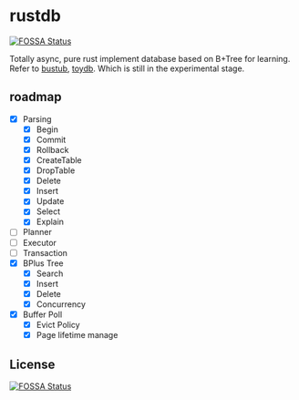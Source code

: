 # rustdb
[![FOSSA Status](https://app.fossa.com/api/projects/git%2Bgithub.com%2Fmisssonder%2Frustdb.svg?type=shield&issueType=license)](https://app.fossa.com/projects/git%2Bgithub.com%2Fmisssonder%2Frustdb?ref=badge_shield&issueType=license)

Totally async, pure rust implement database based on B+Tree for learning. Refer to [bustub](https://github.com/cmu-db/bustub), [toydb](https://github.com/erikgrinaker/toydb). Which is still in the experimental stage.
## roadmap
- [x] Parsing
  - [x] Begin
  - [x] Commit
  - [x] Rollback
  - [x] CreateTable
  - [x] DropTable
  - [x] Delete
  - [x] Insert
  - [x] Update
  - [x] Select
  - [x] Explain
- [ ] Planner
- [ ] Executor
- [ ] Transaction
- [X] BPlus Tree
  - [x] Search
  - [x] Insert
  - [x] Delete
  - [X] Concurrency
- [x] Buffer Poll
  - [x] Evict Policy 
  - [x] Page lifetime manage 
## License
[![FOSSA Status](https://app.fossa.com/api/projects/git%2Bgithub.com%2Fmisssonder%2Frustdb.svg?type=large&issueType=license)](https://app.fossa.com/projects/git%2Bgithub.com%2Fmisssonder%2Frustdb?ref=badge_large&issueType=license)